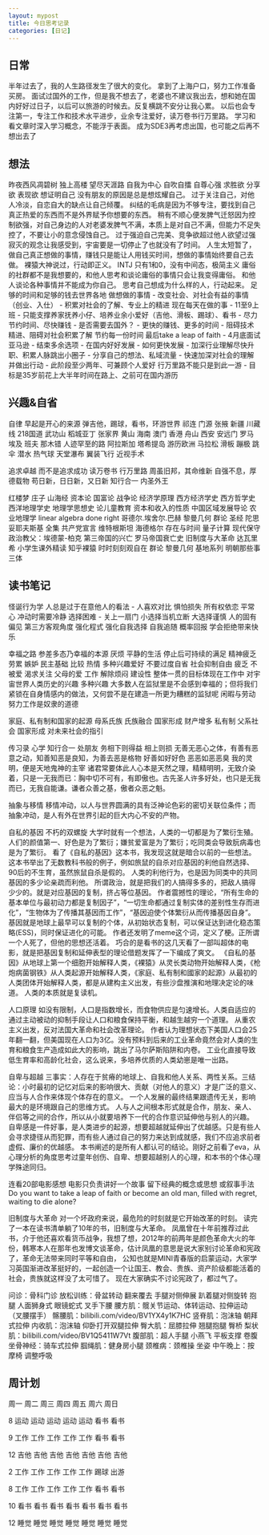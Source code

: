 ```yaml
---
layout: mypost
title: 今日思考记录
categories: [日记]
---
```


## 日常
半年过去了，我的人生路径发生了很大的变化。
拿到了上海户口，努力工作准备买房。
面试过国外的工作，但是我不想去了，老婆也不建议我出去，想和她在国内好好过日子，以后可以旅游的时候去。反复横跳不安分让我心累。
以后也会专注第一，专注工作和技术水平进步，业余专注爱好，读万卷书行万里路。
学习和看文章时深入学习概念，不能浮于表面。
成为SDE3再考虑出国，也可能之后再不想出去了


## 想法
昨夜西风凋碧树 独上高楼 望尽天涯路
自我为中心 自吹自擂 自尊心强 求胜欲 分享欲 表现欲 想证明自己
没有朋友的原因是总是想炫耀自己。
过于关注自己，对他人冷淡，自恋自大的缺点让自己倾覆。
纠结的毛病是因为不够专注，要找到自己真正热爱的东西而不是外界赋予你想要的东西。
稍有不顺心便发脾气迁怒因为控制欲强，对自己身边的人对老婆发脾气不满，本质上是对自己不满，但能力不足失控了，不要让小的意念侵蚀自己。
过于强迫自己完美、竞争欲超过他人欲望过强
寂灭的观念让我感受到，宇宙要是一切停止了也就没有了时间。
人生太短暂了，做自己真正想做的事情，赚钱只是能让人用钱买时间，想做的事情始终要自己去做。
裸猿大神说过，行动即正义。
INTJ
只有1和0，没有中间态，极简主义
庸俗的社群都不是我想要的，和他人思考和谈论庸俗的事情只会让我变得庸俗。
和他人谈论各种事情并不能成为你自己。
思考自己想成为什么样的人，行动起来。
足够的时间和足够的钱去世界各地
做想做的事情 - 改变社会、对社会有益的事情（创业、入仕） - 积累对社会的了解、专业上的精进
现在每天在做的事 - 11至9上班 - 只能支撑养家抚养小仔、培养业余小爱好（吉他、滑板、踢球）、看书 - 尽力节约时间、尽快赚钱 - 
是否需要去国外？ - 更快的赚钱、更多的时间 - 阻碍技术精进、阻碍对社会积累了解
节约每一份时间 最后take a leap of faith - 4月底面试亚马逊 - 结束多余选项 - 在国内好好发展 - 如何更快发展 - 加深行业理解尽快升职、积累人脉跳出小圈子 - 分享自己的想法、私域流量 - 
快速加深对社会的理解并做出行动 - 此阶段至少两年、可兼顾个人爱好
行万里路不能只是到此一游 - 目标是35岁前花上大半年时间在路上、之前可在国内游历

## 兴趣&自省
自律
早起是开心的来源
弹吉他，踢球，看书，环游世界
祁连 门源 张掖 新疆 川藏线 218国道 武功山 稻城亚丁 张家界 黄山 海南 澳门 香港 舟山 西安 安远门 罗马 埃及 班夫
那木错 人迹罕至的路
阿拉斯加 塔希提岛 游历欧洲
马拉松 滑板 蹦极 跳伞 潜水 热气球 天堂瀑布 翼装飞行
近视手术

追求卓越 而不是追求成功
读万卷书 行万里路
周虽旧邦，其命维新
自强不息，厚德载物
苟日新，日日新，又日新
知行合一
内圣外王

红楼梦
庄子
山海经
资本论
国富论
战争论
经济学原理
西方经济学史
西方哲学史
西洋地理学史
地理学思想史
论儿童教育
资本和收入的性质
中国区域发展导论
农业地理学
linear algebra done right
哥德尔.埃舍尔.巴赫
黎曼几何
群论
圣经
陀思妥耶夫斯基 全集
共产党宣言
维特根斯坦
海德格尔 存在与时间
量子计算
现代保守政治教父：埃德蒙-柏克
第三帝国的兴亡
罗马帝国衰亡史
旧制度与大革命
达瓦里希
小学生课外精读
知乎裸猿
时时刻刻观自在
群论 黎曼几何
基地系列
明朝那些事
三体


## 读书笔记
怪诞行为学
人总是过于在意他人的看法 - 人喜欢对比
惧怕损失 所有权依恋 平常心
冲动时需要冷静
选择困难 - 关上一扇门
小选择当机立断 大选择谨慎
人的固有偏见 第三方客观角度
强化程式 强化自我选择 自我追随 概率回报
学会拒绝带来快乐

幸福之路
参差多态乃幸福的本源
厌烦 平静的生活 停止后可持续的满足
精神疲乏 劳累
嫉妒 民主基础 比较
热情 多种兴趣爱好 不要过度自省 社会抑制自由 疲乏
不被爱 渴求关注
父母的爱
工作 解除烦闷 建设性 整体一贯的目标体现在工作中
对宇宙世界人类历史的兴趣 多种兴趣
大多数人在监狱里是不会感到幸福的；但将我们紧锁在自身情感内的做法，又何尝不是在建造一所更为糟糕的监狱呢
闲暇与劳动 努力工作是奴隶的道德

家庭、私有制和国家的起源
母系氏族 氏族融合 国家形成 财产增多 私有制 父系社会 国家形成
对未来社会的指引

传习录
心学 知行合一
处朋友 务相下则得益 相上则损
无善无恶心之体，有善有恶意之动，知善知恶是良知，为善去恶是格物
好善如好好色 恶恶如恶恶臭
我的灵明，便是天地鬼神的主宰
诸君常要体此人心本是天然之理，精精明明，无致介染着，只是一无我而已：胸中切不可有，有即傲也。古先圣人许多好处，也只是无我而已，无我自能谦。谦者众善之基，傲者众恶之魁。

抽象与移情
移情冲动，以人与世界圆满的具有泛神论色彩的密切关联位条件；而抽象冲动，是人有外在世界引起的巨大内心不安的产物。

自私的基因
不朽的双螺旋
大学时就有一个想法，人类的一切都是为了繁衍生殖。人们的颜值第一、好色是为了繁衍；嫌贫爱富是为了繁衍；吃同类会导致朊病毒也是为了繁衍。
看了《自私的基因》这本书，我发现这就是暗合以前的一些想法。
这本书举出了无数教科书般的例子，例如旅鼠的自杀对应基因的利他自然选择、90后的不生育，虽然旅鼠自杀是假的。
人类的利他行为，也是因为同类中的共同基因的多少论亲疏而利他。
所谓政治，就是把我们的人搞得多多的，把敌人搞得少少的。就是对应基因的复制，挤占等位基因。
作者震撼性的理论，“所有生命的基本单位与最初动力都是复制因子”，“一切生命都通过复制实体的差别性生存而进化”，“生物体为了传播其基因而工作”，“基因迫使个体繁衍从而传播基因自身”。
基因就是地球上最早可以复制的个体，从初始状态复制，可以保证达到进化稳态策略(ESS)，同时保证进化的可能。
作者还发明了meme这个词，定义了梗。正所谓一个人死了，但他的思想还活着。
巧合的是看书的这几天看了一部叫超体的电影，就是把基因复制和延伸表型的理论借题发挥了一下编成了爽文。
《自私的基因》从地球上第一个细胞开始解释人类，《裸猿》从灵长类动物开始解释人类，《枪炮病菌钢铁》从人类起源开始解释人类，《家庭、私有制和國家的起源》从最初的人类团体开始解释人类，都是从建构主义出发，有些沙盘推演和地理决定论的味道。
人类的本质就是复读机。

人口原理
如没有限制，人口是指数增长，而食物供应是匀速增长。人类自适应的通过主动被动的抑制手段让人口和粮食保持平衡，和越生越穷一个道理。
从重农主义出发，反对法国大革命和社会改革理论。
作者认为理想状态下美国人口会25年翻一翻，但美国现在人口为3亿。没有预料到后来的工业革命竟然会对人类的生育和粮食生产造成如此大的影响，跳出了马尔萨斯陷阱和内卷。
工业化直接导致低生育率和高龄化社会，这么说来，多培养优质的人类幼崽是唯一出路。

自卑与超越
三事实：人存在于贫瘠的地球上、自我和他人关系、两性关系。三结论：小时最初的记忆对后来的影响很大、贡献（对他人的意义）才是广泛的意义、应当与人合作来体现个体存在的意义。
一个人发展的最终结果跟遗传无关，影响最大的是环境跟自己的思维方式。
人与人之间根本形式就是合作，朋友、亲人、伴侣等之间的合作，所以从小就要培养下一代的合作意识延伸他与别人的兴趣。
自卑感是一件好事，是人类进步的起源，想要超越就延伸出了优越感。只是有些人会寻求捷径从而犯罪，而有些人通过自己的努力来达到成就感，我们不应追求前者虚假、廉价的优越感。
本书阐述的是所有人都认可的结论。刚好之前看了eva，从心理分析的角度思考过童年创伤、自卑、想要超越别人的心理，和本书的个体心理学殊途同归。

连看20部电影感想
电影只负责讲好一个故事 留下经典的概念或思想 或叙事手法
Do you want to take a leap of faith or become an old man, filled with regret, waiting to die alone?

旧制度与大革命
对一个坏政府来说，最危险的时刻就是它开始改革的时刻。
读完了一本在读书清单躺了10年的书，旧制度与大革命。
凤凰曾在十年前推荐过此书，介于他还喜欢看货币战争，我想了想，2012年的前两年是颜色革命大火的年份，韩寒本人在那年也发博文谈革命，估计凤凰的意思是说大家别讨论革命和宪政了，革命无法带来同时平等和自由，
公知也就是MINI青春版的启蒙运动，大家学习英国渐进改革挺好的，一起创造一个让国王、教会、贵族、资产阶级都能活着的社会，贵族就这样没了太可惜了。
现在大家确实不讨论宪政了，都过气了。

问诊：骨科门诊
放松训练：骨盆转动 翻来覆去 手腿对侧伸展 趴着腿对侧旋转 抱腿 人面狮身式 眼镜蛇式 叉手下腰
腰方肌：髋关节运动、体转运动、拉伸运动（叉腰摆手）
髂腰肌：bilibili.com/video/BV1YX4y1K7HC
竖脊肌：泡沫轴 朝拜式拉伸
内收肌：泡沫轴 仰卧打开双腿拉伸
臀大肌：屈膝拉伸 翘腿抱腿 臀桥
梨状肌：bilibili.com/video/BV1Q5411W7Vt
腹部肌：超人手腿 小燕飞 平板支撑 卷腹
坐骨神经：骑车式拉伸
腘绳肌：健身房小腿
颈椎病：颈椎操 坐姿
中午晚上：按摩椅 调整呼吸

## 周计划
   周一 周二 周三 周四 周五 周六 周日

8  运动 运动 运动 运动 运动 看书 看书

9  工作 工作 工作 工作 工作 看书 看书

12 吉他 吉他 吉他 吉他 吉他 吉他 吉他

2  工作 工作 工作 工作 工作 踢球 出游

8  工作 工作 工作 工作 工作 看书 看书

10 看书 看书 看书 看书 看书 看书 看书

12 睡觉 睡觉 睡觉 睡觉 睡觉 睡觉 睡觉
